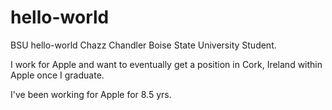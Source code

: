 # hello-world
BSU hello-world
Chazz Chandler
Boise State University Student.

I work for Apple and want to eventually get a position in Cork, Ireland within Apple once I graduate.

I've been working for Apple for 8.5 yrs.
